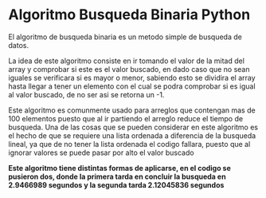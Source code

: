# Algoritmo Busqueda Binaria Python

El algoritmo de busqueda binaria es un metodo simple de busqueda de datos.

La idea de este algoritmo consiste en ir tomando el valor de la mitad del array y comprobar si este es el valor buscado, en dado caso que no sean iguales se verificara si es mayor o menor, sabiendo esto se dividira el array hasta llegar a tener un elemento con el cual se podra comprobar si es igual al valor buscado, de no ser asi se retorna un -1.

Este algoritmo es comunmente usado para arreglos que contengan mas de 100 elementos puesto que al ir partiendo el arreglo reduce el tiempo de busqueda. Una de las cosas que se pueden considerar en este algoritmo es el hecho de que se requiere una lista ordenada a diferencia de la busqueda lineal, ya que de no tener la lista ordenada el codigo fallara, puesto que al ignorar valores se puede pasar por alto el valor buscado

**Este algoritmo tiene distintas formas de aplicarse, en el codigo se pusieron dos, donde la primera tarda en concluir la busqueda en 2.9466989 segundos y la segunda tarda 2.12045836 segundos**
